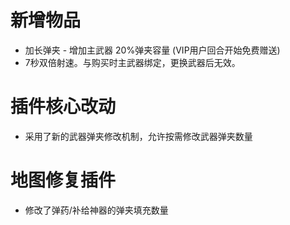 # 新增物品
+ 加长弹夹 - 增加主武器 20%弹夹容量 (VIP用户回合开始免费赠送)
+ 7秒双倍射速。与购买时主武器绑定，更换武器后无效。

# 插件核心改动
+ 采用了新的武器弹夹修改机制，允许按需修改武器弹夹数量

# 地图修复插件
+ 修改了弹药/补给神器的弹夹填充数量
